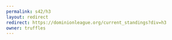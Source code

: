```yaml
---
permalink: s42/h3
layout: redirect
redirect: https://dominionleague.org/current_standings?div=h3
owner: truffles
---
```

